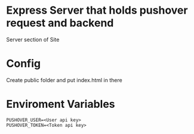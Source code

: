 # Express Server that holds pushover request and backend

Server section of Site

# Config

Create public folder and put index.html in there

# Enviroment Variables

```
PUSHOVER_USER=<User api key>
PUSHOVER_TOKEN=<Token api key>
```
